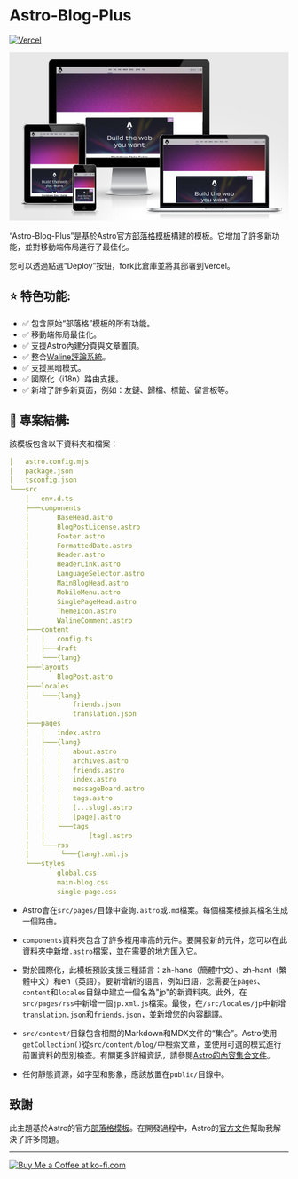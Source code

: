 # Astro-Blog-Plus

<div style="display: flex; align-items: center">
    <a href="https://vercel.com/new/clone?repository-url=https%3A%2F%2Fgithub.com%2FTsukistar%2Fastro-blog-plus%2Ftree%2Fmain" target="_blank" rel="noopener noreferrer">
        <img src="https://vercel.com/button" alt="Vercel" tabindex="0" />
    </a>
</div>

![website](./readme_assets/image.png)

“Astro-Blog-Plus”是基於Astro官方[部落格模板](https://github.com/withastro/templates/tree/main/templates/blog)構建的模板。它增加了許多新功能，並對移動端佈局進行了最佳化。

您可以透過點選“Deploy”按鈕，fork此倉庫並將其部署到Vercel。

## ⭐ 特色功能:

- ✅ 包含原始“部落格”模板的所有功能。
- ✅ 移動端佈局最佳化。
- ✅ 支援Astro內建分頁與文章置頂。
- ✅ 整合[Waline評論系統](https://waline.js.org/)。
- ✅ 支援黑暗模式。
- ✅ 國際化（i18n）路由支援。
- ✅ 新增了許多新頁面，例如：友鏈、歸檔、標籤、留言板等。

## 🚀 專案結構:

該模板包含以下資料夾和檔案：

```yml
│   astro.config.mjs
│   package.json
│   tsconfig.json
└───src
    │   env.d.ts
    ├───components
    │       BaseHead.astro
    │       BlogPostLicense.astro 
    │       Footer.astro
    │       FormattedDate.astro
    │       Header.astro
    │       HeaderLink.astro
    │       LanguageSelector.astro
    │       MainBlogHead.astro
    │       MobileMenu.astro
    │       SinglePageHead.astro
    │       ThemeIcon.astro
    │       WalineComment.astro 
    ├───content
    │   │   config.ts
    │   ├───draft 
    │   └───{lang}
    ├───layouts
    │       BlogPost.astro
    ├───locales
    │   └───{lang}
    │           friends.json
    │           translation.json
    ├───pages
    │   │   index.astro
    │   ├───{lang}
    │   │   │   about.astro
    │   │   │   archives.astro
    │   │   │   friends.astro
    │   │   │   index.astro
    │   │   │   messageBoard.astro
    │   │   │   tags.astro
    │   │   │   [...slug].astro
    │   │   │   [page].astro
    │   │   └───tags 
    │   │           [tag].astro    
    │   └───rss
    │        └───{lang}.xml.js          
    └───styles
            global.css
            main-blog.css
            single-page.css
```

- Astro會在`src/pages/`目錄中查詢`.astro`或`.md`檔案。每個檔案根據其檔名生成一個路由。

- `components`資料夾包含了許多複用率高的元件。要開發新的元件，您可以在此資料夾中新增`.astro`檔案，並在需要的地方匯入它。

- 對於國際化，此模板預設支援三種語言：zh-hans（簡體中文）、zh-hant（繁體中文）和en（英語）。要新增新的語言，例如日語，您需要在`pages`、`content`和`locales`目錄中建立一個名為"jp"的新資料夾。此外，在`src/pages/rss`中新增一個`jp.xml.js`檔案。最後，在`/src/locales/jp`中新增`translation.json`和`friends.json`，並新增您的內容翻譯。

- `src/content/`目錄包含相關的Markdown和MDX文件的“集合”。Astro使用`getCollection()`從`src/content/blog/`中檢索文章，並使用可選的模式進行前置資料的型別檢查。有關更多詳細資訊，請參閱[Astro的內容集合文件](https://docs.astro.build/en/guides/content-collections/)。

- 任何靜態資源，如字型和影象，應該放置在`public/`目錄中。

## 致謝

此主題基於Astro的官方[部落格模板](https://github.com/withastro/templates/tree/main/templates/blog)。在開發過程中，Astro的[官方文件](https://docs.astro.build/zh-cn/getting-started/)幫助我解決了許多問題。

---

<a href='https://ko-fi.com/A0A0T96C9' target='_blank'><img height='36' style='border:0px;height:36px;' src='https://storage.ko-fi.com/cdn/kofi1.png?v=3' border='0' alt='Buy Me a Coffee at ko-fi.com' /></a>
